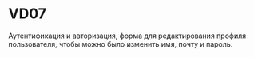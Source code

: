 # VD07
Аутентификация и авторизация,
форма для редактирования профиля пользователя, чтобы можно было изменить имя, почту и пароль.
